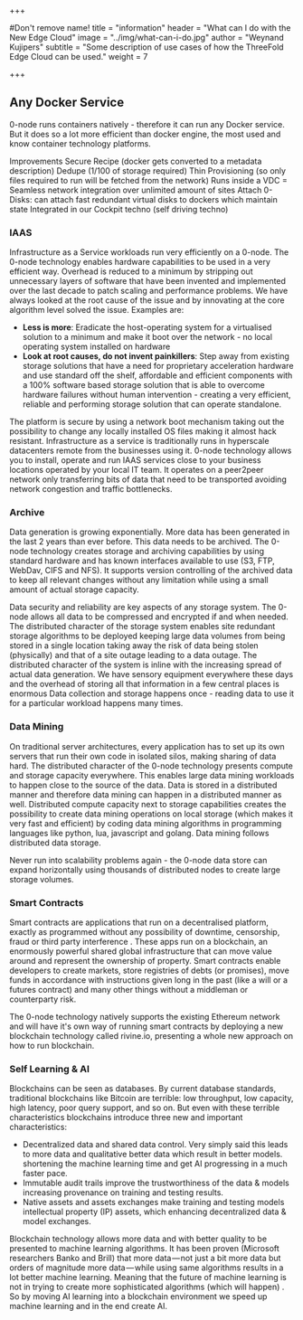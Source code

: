 +++

#Don't remove name!
title = "information"
header = "What can I do with the New Edge Cloud"
image = "../img/what-can-i-do.jpg"
author = "Weynand Kujipers"
subtitle = "Some description of use cases of how the ThreeFold Edge Cloud can be used."
weight = 7

+++

## Any Docker Service
0-node runs containers natively - therefore it can run any Docker service.  But it does so a lot more efficient than docker engine, the most used and know container technology platforms.

Improvements
Secure Recipe (docker gets converted to a metadata description)
Dedupe (1/100 of storage required)
Thin Provisioning (so only files required to run will be fetched from the network)
Runs inside a VDC = Seamless network integration over unlimited amount of sites
Attach 0-Disks: can attach fast redundant virtual disks to dockers which maintain state
Integrated in our Cockpit techno (self driving techno)

### IAAS

Infrastructure as a Service workloads run very efficiently on a 0-node.  The 0-node technology enables hardware capabilities to be used in a very efficient way.  Overhead is reduced to a minimum by stripping out unnecessary layers of software that have been invented and implemented over the last decade to patch scaling and performance problems.  We have always looked at the root cause of the issue and by innovating at the core algorithm level solved the issue.   Examples are:

- **Less is more**: Eradicate the host-operating system for a virtualised solution to a minimum and make it boot over the network - no local operating system installed on hardware
- **Look at root causes, do not invent painkillers**: Step away from existing storage solutions that have a need for proprietary acceleration hardware and use standard off the shelf, affordable and efficient components with a 100% software based storage solution that is able to overcome hardware failures without human intervention - creating a very efficient, reliable and performing storage solution that can operate standalone.

The platform is secure by using a network boot mechanism taking out the possibility to change any locally installed OS files making it almost hack resistant.
Infrastructure as a service is traditionally runs in hyperscale datacenters remote from the businesses using it. 0-node technology allows you to install, operate and run IAAS services close to your business locations operated by your local IT team.  It operates on a peer2peer network only transferring bits of data that need to be transported avoiding network congestion and traffic bottlenecks.

### Archive
Data generation is growing exponentially. More data has been generated in the last 2 years than ever before. This data needs to be archived. The 0-node technology creates storage and archiving capabilities by using standard hardware and has known interfaces available to use (S3, FTP, WebDav, CIFS and NFS).  It supports version controlling of the archived data to keep all relevant changes without any limitation while using a small amount of actual storage capacity.  

Data security and reliability are key aspects of any storage system.  The 0-node allows all data to be compressed and encrypted if and when needed. The distributed character of the storage system enables site redundant storage algorithms to be deployed keeping large data volumes from being stored in a single location taking away the risk of data being stolen (physically) and that of a site outage leading to a data outage.  The distributed character of the system is inline with the increasing spread of actual data generation.  We have sensory equipment everywhere these days and the overhead of storing all that information in a few central places is enormous  Data collection and storage happens once - reading data to use it for a particular workload happens many times.

### Data Mining
On traditional server architectures, every application has to set up its own servers that run their own code in isolated silos, making sharing of data hard. The distributed character of the 0-node technology presents compute and storage capacity everywhere.  This enables large data mining workloads to happen close to the source of the data.  Data is stored in a distributed manner and therefore data mining can happen in a distributed manner as well. Distributed compute capacity next to storage capabilities creates the possibility to create data mining operations on local storage (which makes it very fast and efficient) by coding data mining algorithms in programming languages like python, lua, javascript and golang. Data mining follows distributed data storage.

Never run into scalability problems again - the 0-node data store can expand horizontally using thousands of distributed nodes to create large storage volumes.

### Smart Contracts

Smart contracts are applications that run on a decentralised platform, exactly as programmed without any possibility of downtime, censorship, fraud or third party interference . These apps run on a blockchain, an enormously powerful shared global infrastructure that can move value around and represent the ownership of property. Smart contracts enable developers to create markets, store registries of debts (or promises), move funds in accordance with instructions given long in the past (like a will or a futures contract) and many other things without a middleman or counterparty risk.


The 0-node technology natively supports the existing Ethereum network  and will have it's own way of running smart contracts by deploying a  new blockchain technology called rivine.io, presenting a whole new approach on how to run  blockchain.

### Self Learning & AI
Blockchains can be seen as databases. By current database standards, traditional blockchains like Bitcoin are terrible: low throughput, low capacity, high latency, poor query support, and so on. But even with these terrible characteristics blockchains introduce three new and important characteristics:

- Decentralized data and shared data control.  Very simply said this leads to more data and qualitative better data which result in better models. shortening the machine learning time and get AI progressing in a much faster pace.  
- Immutable audit trails improve the trustworthiness of the data & models increasing provenance on training and testing results.
- Native assets and  assets exchanges make  training and testing models intellectual property (IP) assets, which enhancing decentralized data & model exchanges.

Blockchain technology allows more data and with better quality to be presented to machine learning algorithms.  It has been proven (Microsoft researchers Banko and Brill) that more data — not just a bit more data but orders of magnitude more data — while  using same algorithms results in a lot better machine learning.  Meaning that the future of machine learning is not in trying to create more sophisticated algorithms (which will happen) .  So by moving AI learning into a blockchain environment we speed up machine learning and in the end create AI.
